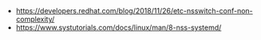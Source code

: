 ##
- https://developers.redhat.com/blog/2018/11/26/etc-nsswitch-conf-non-complexity/
- https://www.systutorials.com/docs/linux/man/8-nss-systemd/